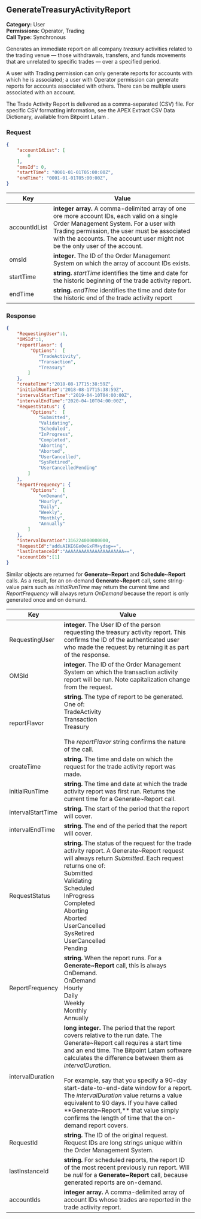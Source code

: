 ## GenerateTreasuryActivityReport

**Category:** User<br />
**Permissions:** Operator, Trading<br />
**Call Type:** Synchronous

Generates an immediate report on all company *treasury* activities related to the trading venue — those withdrawals, transfers, and funds movements that are unrelated to specific trades — over a specified period. 

A user with Trading permission can only generate reports for accounts with which he is associated; a user with Operator permission can generate reports for accounts associated with others. There can be multiple users associated with an account.

The Trade Activity Report is delivered as a comma-separated (CSV) file. For specific CSV formatting information, see the APEX Extract CSV Data Dictionary, available from Bitpoint Latam .

### Request

```json
{
	"accountIdList": [
		0
	],
	"omsId": 0,
	"startTime": "0001-01-01T05:00:00Z",
	"endTime": "0001-01-01T05:00:00Z",
}
```

| Key           | Value                                                        |
| ------------- | ------------------------------------------------------------ |
| accountIdList | **integer array.** A comma-delimited array of one ore more account IDs, each valid on a single Order Management System. For a user with Trading permission, the user must be associated with the accounts. The account user might not be the only user of the account. |
| omsId         | **integer.** The ID of the Order Management System on which the array of account IDs exists. |
| startTime     | **string.**  *startTime* identifies the time and date for the historic beginning of the trade activity report. |
| endTime       | **string.**  *endTime* identifies the time and date for the historic end of the trade activity report |

### Response

```json
{
    "RequestingUser":1,
    "OMSId":1,
    "reportFlavor": {
		 "Options":  [
			"TradeActivity",
			"Transaction",
			"Treasury"
		] 
	},
    "createTime":"2018-08-17T15:38:59Z",
    "initialRunTime":"2018-08-17T15:38:59Z",
    "intervalStartTime":"2019-04-10T04:00:00Z",
    "intervalEndTime":"2020-04-10T04:00:00Z",
    "RequestStatus": {
		 "Options":  [
			"Submitted",
			"Validating",
			"Scheduled",
			"InProgress",
			"Completed",
			"Aborting",
			"Aborted",
			"UserCancelled",
			"SysRetired",
			"UserCancelledPending"
		] 
	},
    "ReportFrequency": {
		 "Options":  [
			"onDemand",
			"Hourly",
			"Daily",
			"Weekly",
			"Monthly",
			"Annually"
		] 
	},
    "intervalDuration":316224000000000,
    "RequestId":"adduAIKE6Ee0eGxFM+ydsg==",
    "lastInstanceId":"AAAAAAAAAAAAAAAAAAAAAA==",
    "accountIds":[1]
}
```

Similar objects are returned for **Generate~Report** and **Schedule~Report** calls. As a result, for an on-demand **Generate~Report** call, some string-value pairs such as *initialRunTime* may return the current time and *ReportFrequency* will always return *OnDemand* because the report is only generated once and on demand.

| Key               | Value                                                        |
| ----------------- | ------------------------------------------------------------ |
| RequestingUser    | **integer.** The User ID of the person requesting the treasury activity report. This confirms the ID of the authenticated user who made the request by returning it as part of the response. |
| OMSId             | **integer.** The ID of the Order Management System on which the transaction activity report will be run. Note capitalization change from the request. |
| reportFlavor      | **string.** The type of report to be generated. One of:<br />TradeActivity<br />Transaction<br />Treasury<br /><br />The *reportFlavor* string confirms the nature of the call. |
| createTime        | **string.** The time and date on which the request for the trade activity report was made. |
| initialRunTime    | **string.**  The time and date at which the trade activity report was first run. Returns the current time for a Generate~Report call. |
| intervalStartTime | **string.** The start of the period that the report will cover. |
| intervalEndTime   | **string.** The end of the period that the report will cover. |
| RequestStatus     | **string.** The status of the request for the trade activity report. A Generate~Report request will always return *Submitted*. Each request returns one of:<br />Submitted<br />Validating<br />Scheduled<br />InProgress<br />Completed<br />Aborting<br />Aborted<br />UserCancelled<br />SysRetired<br />UserCancelled<br />Pending |
| ReportFrequency   | **string.** When the report runs. For a **Generate~Report** call, this is always OnDemand.<br />OnDemand<br />Hourly<br />Daily<br />Weekly<br />Monthly<br />Annually |
| intervalDuration  | **long integer.** The period that the report covers relative to the run date. The Generate~Report call requires a start time and an end time. The Bitpoint Latam  software calculates the difference between them as *intervalDuration*. <br /><br />For example, say that you specify a 90-day start-date-to-end-date window for a report. The *intervalDuration* value returns a value equivalent to 90 days. If you have called **Generate~Report,** that value simply confirms the length of time that the on-demand report covers. |
| RequestId         | **string.** The ID of the original request. Request IDs are long strings unique within the Order Management System. |
| lastInstanceId    | **string.** For scheduled reports, the report ID of the most recent previously run report. Will be *null* for a **Generate~Report** call, because generated reports are on-demand. |
| accountIds        | **integer array.** A comma-delimited array of account IDs whose trades are reported in the trade activity report. |


